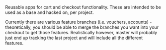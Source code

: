 Reusable apps for cart and checkout functionality. These are intended to be used
as a base and hacked on, per project.  

Currently there are various feature branches (i.e. vouchers, accounts) -
theoretically, you should be able to merge the branches you want into your
checkout to get those features. Realistically however, master will probably
just end up tracking the last project and will include all the different
features. 
